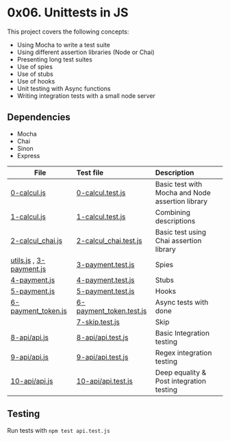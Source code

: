 # 0x06. Unittests in JS

This project covers the following concepts:

+ Using Mocha to write a test suite
+ Using different assertion libraries (Node or Chai)
+ Presenting long test suites
+ Use of spies
+ Use of stubs
+ Use of hooks
+ Unit testing with Async functions
+ Writing integration tests with a small node server

## Dependencies

+ Mocha
+ Chai
+ Sinon
+ Express

| File | Test file | Description |
|------|:----------|:------------|
| [0-calcul.js](0-calcul.js) | [0-calcul.test.js](0-calcul.test.js) | Basic test with Mocha and Node assertion library |
| [1-calcul.js](1-calcul.js) | [1-calcul.test.js](1-calcul.test.js) | Combining descriptions |
| [2-calcul_chai.js](2-calcul_chai.js) | [2-calcul_chai.test.js](2-calcul_chai.test.js) | Basic test using Chai assertion library |
| [utils.js](utils.js) , [3-payment.js](3-payment.js) | [3-payment.test.js](3-payment.test.js) | Spies |
| [4-payment.js](4-payment.js) | [4-payment.test.js](4-payment.test.js) | Stubs |
| [5-payment.js](5-payment.js) | [5-payment.test.js](5-payment.test.js) | Hooks |
| [6-payment_token.js](6-payment_token.js) | [6-payment_token.test.js](6-payment_token.test.js) | Async tests with done |
| | [7-skip.test.js](7-skip.test.js) | Skip |
| [8-api/api.js](8-api/api.js) | [8-api/api.test.js](8-api/api.test.js) | Basic Integration testing |
| [9-api/api.js](9-api/api.js) | [9-api/api.test.js](9-api/api.test.js) | Regex integration testing |
| [10-api/api.js](10-api/api.js) | [10-api/api.test.js](10-api/api.test.js) | Deep equality & Post integration testing |

## Testing
 Run tests with <code>npm test api.test.js</code>
